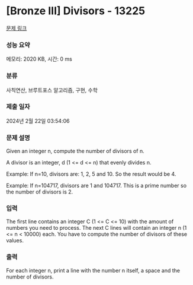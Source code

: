 # [Bronze III] Divisors - 13225 

[문제 링크](https://www.acmicpc.net/problem/13225) 

### 성능 요약

메모리: 2020 KB, 시간: 0 ms

### 분류

사칙연산, 브루트포스 알고리즘, 구현, 수학

### 제출 일자

2024년 2월 22일 03:54:06

### 문제 설명

<p>Given an integer n, compute the number of divisors of n.</p>

<p>A divisor is an integer, d (1 <= d <= n) that evenly divides n.</p>

<p>Example: If n=10, divisors are: 1, 2, 5 and 10. So the result would be 4.</p>

<p>Example: If n=104717, divisors are 1 and 104717. This is a prime number so the number of divisors is 2.</p>

### 입력 

 <p>The first line contains an integer C (1 <= C <= 10) with the amount of numbers you need to process. The next C lines will contain an integer n (1 <= n < 10000) each. You have to compute the number of divisors of these values.</p>

### 출력 

 <p>For each integer n, print a line with the number n itself, a space and the number of divisors.</p>

